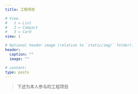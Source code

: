 ```yaml
---
title: 工程项目

# View.
#   1 = List
#   2 = Compact
#   3 = Card
view: 1

# Optional header image (relative to `static/img/` folder).
header:
  caption: ""
  image: ""

# content:
type: posts
---
```


> 下述为本人参与的工程项目

<!-- ## _Table of Contents_ -->




<!-- - [New Post](newblog/) -->